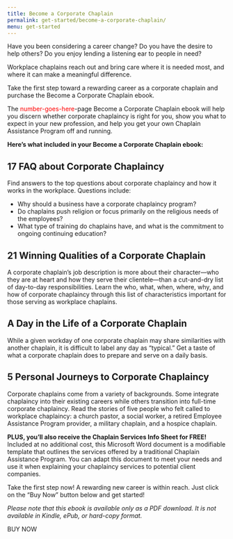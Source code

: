 ```yaml
---
title: Become a Corporate Chaplain
permalink: get-started/become-a-corporate-chaplain/
menu: get-started
---
```

Have you been considering a career change? Do you have the desire to help others? Do you enjoy lending a listening ear to people in need?

Workplace chaplains reach out and bring care where it is needed most, and where it can make a meaningful difference.

Take the first step toward a rewarding career as a corporate chaplain and purchase the Become a Corporate Chaplain ebook.

The <span style="color:red">number-goes-here</span>-page Become a Corporate Chaplain ebook will help you discern whether corporate chaplaincy is right for you, show you what to expect in your new profession, and help you get your own Chaplain Assistance Program off and running.

**Here’s what included in your Become a Corporate Chaplain ebook:**

## 17 FAQ about Corporate Chaplaincy
Find answers to the top questions about corporate chaplaincy and how it works in the workplace. Questions include:
* Why should a business have a corporate chaplaincy program?
* Do chaplains push religion or focus primarily on the religious needs of the employees?
* What type of training do chaplains have, and what is the commitment to ongoing continuing education?

## 21 Winning Qualities of a Corporate Chaplain
A corporate chaplain’s job description is more about their character—who they are at heart and how they serve their clientele—than a cut-and-dry list of day-to-day responsibilities. Learn the who, what, when, where, why, and how of corporate chaplaincy through this list of characteristics important for those serving as workplace chaplains.

## A Day in the Life of a Corporate Chaplain
While a given workday of one corporate chaplain may share similarities with another chaplain, it is difficult to label any day as “typical.” Get a taste of what a corporate chaplain does to prepare and serve on a daily basis.

## 5 Personal Journeys to Corporate Chaplaincy
Corporate chaplains come from a variety of backgrounds. Some integrate chaplaincy into their existing careers while others transition into full-time corporate chaplaincy. Read the stories of five people who felt called to workplace chaplaincy: a church pastor, a social worker, a retired Employee Assistance Program provider, a military chaplain, and a hospice chaplain.

**PLUS, you’ll also receive the Chaplain Services Info Sheet for FREE!**
Included at no additional cost, this Microsoft Word document is a modifiable template that outlines the services offered by a traditional Chaplain Assistance Program. You can adapt this document to meet your needs and use it when explaining your chaplaincy services to potential client companies.

Take the first step now!
A rewarding new career is within reach. Just click on the “Buy Now” button below and get started!

*Please note that this ebook is available only as a PDF download. It is not available in Kindle, ePub, or hard-copy format.*

BUY NOW
